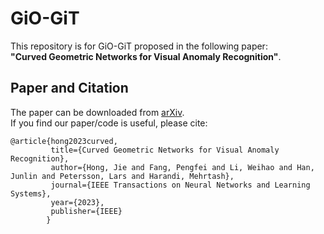 # GiO-GiT
This repository is for GiO-GiT proposed in the following paper:  
**"Curved Geometric Networks for Visual Anomaly Recognition"**.

## Paper and Citation
The paper can be downloaded from [arXiv](https://arxiv.org/abs/2208.01188).  
If you find our paper/code is useful, please cite:
```
@article{hong2023curved,
         title={Curved Geometric Networks for Visual Anomaly Recognition},
         author={Hong, Jie and Fang, Pengfei and Li, Weihao and Han, Junlin and Petersson, Lars and Harandi, Mehrtash},
         journal={IEEE Transactions on Neural Networks and Learning Systems},
         year={2023},
         publisher={IEEE}
        }
```
